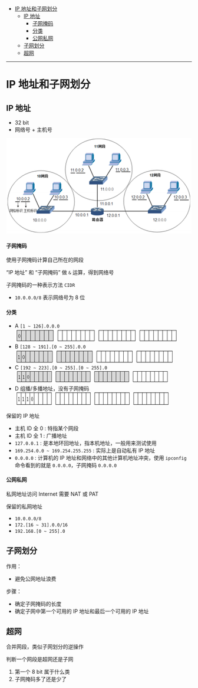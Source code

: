 - [IP 地址和子网划分](#ip-地址和子网划分)
  - [IP 地址](#ip-地址)
      - [子网掩码](#子网掩码)
      - [分类](#分类)
      - [公网私网](#公网私网)
  - [子网划分](#子网划分)
  - [超网](#超网)

---

# IP 地址和子网划分

## IP 地址

- 32 bit
- 网络号 + 主机号

![](image/2023-11-27-15-30-34.png)

#### 子网掩码

使用子网掩码计算自己所在的网段

“IP 地址” 和 “子网掩码” 做 `&` 运算，得到网络号

子网掩码的一种表示方法 `CIDR`

- `10.0.0.0/8` 表示网络号为 8 位

#### 分类

- A `[1 ~ 126].0.0.0`
    ![](image/2023-11-27-15-48-25.png)
- B `[128 ~ 191].[0 ~ 255].0.0`
    ![](image/2023-11-27-15-50-47.png)
- C `[192 ~ 223].[0 ~ 255].[0 ~ 255].0`
    ![](image/2023-11-27-15-51-54.png)
- D 组播/多播地址，没有子网掩码
    ![](image/2023-11-27-15-54-15.png)

保留的 IP 地址

- 主机 ID 全 0 : 特指某个网段
- 主机 ID 全 1 : 广播地址
- `127.0.0.1` : 是本地环回地址，指本机地址，一般用来测试使用
- `169.254.0.0 ~ 169.254.255.255` : 实际上是自动私有 IP 地址
- `0.0.0.0` : 计算机的 IP 地址和网络中的其他计算机地址冲突，使用 `ipconfig` 命令看到的就是 `0.0.0.0`，子网掩码 `0.0.0.0`

#### 公网私网

私网地址访问 Internet 需要 NAT 或 PAT

保留的私网地址

- `10.0.0.0/8`
- `172.[16 ~ 31].0.0/16`
- `192.168.[0 ~ 255].0`

## 子网划分

作用：

- 避免公网地址浪费

步骤：

- 确定子网掩码的长度
- 确定子网中第一个可用的 IP 地址和最后一个可用的 IP 地址

## 超网

合并网段，类似子网划分的逆操作

判断一个网段是超网还是子网

1. 第一个 8 bit 属于什么类
2. 子网掩码多了还是少了